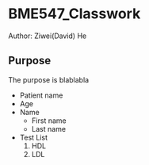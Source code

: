 # BME547_Classwork

Author: Ziwei(David) He

## Purpose
The purpose is blablabla  
* Patient name
* Age
* Name
  * First name
  * Last name
* Test List
  1. HDL
  2. LDL
